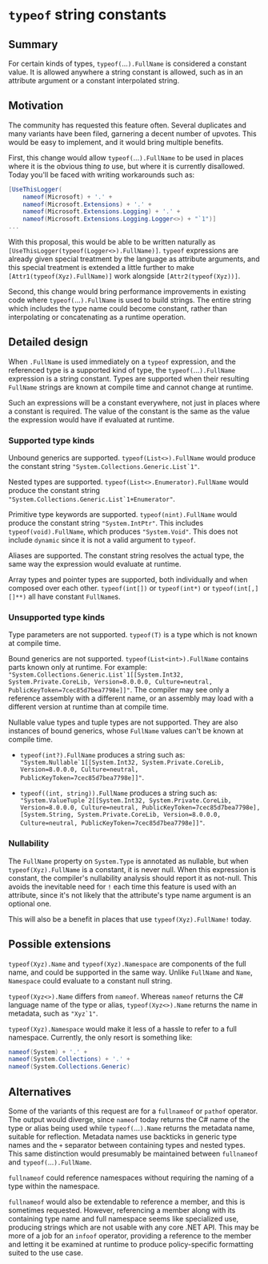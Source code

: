 # `typeof` string constants

## Summary

For certain kinds of types, `typeof(`...`).FullName` is considered a constant value. It is allowed anywhere a string constant is allowed, such as in an attribute argument or a constant interpolated string.

## Motivation

The community has requested this feature often. Several duplicates and many variants have been filed, garnering a decent number of upvotes. This would be easy to implement, and it would bring multiple benefits.

First, this change would allow `typeof(`...`).FullName` to be used in places where it is the obvious thing _to_ use, but where it is currently disallowed. Today you'll be faced with writing workarounds such as:

```cs
[UseThisLogger(
    nameof(Microsoft) + '.' +
    nameof(Microsoft.Extensions) + '.' +
    nameof(Microsoft.Extensions.Logging) + '.' +
    nameof(Microsoft.Extensions.Logging.Logger<>) + "`1")]
...
```

With this proposal, this would be able to be written naturally as `[UseThisLogger(typeof(Logger<>).FullName)]`. `typeof` expressions are already given special treatment by the language as attribute arguments, and this special treatment is extended a little further to make `[Attr1(typeof(Xyz).FullName)]` work alongside `[Attr2(typeof(Xyz))]`.

Second, this change would bring performance improvements in existing code where `typeof(`...`).FullName` is used to build strings. The entire string which includes the type name could become constant, rather than interpolating or concatenating as a runtime operation.

## Detailed design

When `.FullName` is used immediately on a `typeof` expression, and the referenced type is a supported kind of type, the `typeof(`...`).FullName` expression is a string constant. Types are supported when their resulting `FullName` strings are known at compile time and cannot change at runtime.

Such an expressions will be a constant everywhere, not just in places where a constant is required. The value of the constant is the same as the value the expression would have if evaluated at runtime.

### Supported type kinds

Unbound generics are supported. `typeof(List<>).FullName` would produce the constant string ``"System.Collections.Generic.List`1"``.

Nested types are supported. `typeof(List<>.Enumerator).FullName` would produce the constant string ``"System.Collections.Generic.List`1+Enumerator"``.

Primitive type keywords are supported. `typeof(nint).FullName` would produce the constant string `"System.IntPtr"`. This includes `typeof(void).FullName`, which produces `"System.Void"`. This does not include `dynamic` since it is not a valid argument to `typeof`.

Aliases are supported. The constant string resolves the actual type, the same way the expression would evaluate at runtime.

Array types and pointer types are supported, both individually and when composed over each other. `typeof(int[])` or `typeof(int*)` or `typeof(int[,][]**)` all have constant `FullName`s.

### Unsupported type kinds

Type parameters are not supported. `typeof(T)` is a type which is not known at compile time.

Bound generics are not supported. `typeof(List<int>).FullName` contains parts known only at runtime. For example: ``"System.Collections.Generic.List`1[[System.Int32, System.Private.CoreLib, Version=8.0.0.0, Culture=neutral, PublicKeyToken=7cec85d7bea7798e]]"``. The compiler may see only a reference assembly with a different name, or an assembly may load with a different version at runtime than at compile time.

Nullable value types and tuple types are not supported. They are also instances of bound generics, whose `FullName` values can't be known at compile time.

- `typeof(int?).FullName` produces a string such as: ``"System.Nullable`1[[System.Int32, System.Private.CoreLib, Version=8.0.0.0, Culture=neutral, PublicKeyToken=7cec85d7bea7798e]]"``.

- `typeof((int, string)).FullName` produces a string such as: ``"System.ValueTuple`2[[System.Int32, System.Private.CoreLib, Version=8.0.0.0, Culture=neutral, PublicKeyToken=7cec85d7bea7798e],[System.String, System.Private.CoreLib, Version=8.0.0.0, Culture=neutral, PublicKeyToken=7cec85d7bea7798e]]"``.

### Nullability

The `FullName` property on `System.Type` is annotated as nullable, but when `typeof(Xyz).FullName` is a constant, it is never null. When this expression is constant, the compiler's nullability analysis should report it as not-null. This avoids the inevitable need for `!` each time this feature is used with an attribute, since it's not likely that the attribute's type name argument is an optional one.

This will also be a benefit in places that use `typeof(Xyz).FullName!` today.

## Possible extensions

`typeof(Xyz).Name` and `typeof(Xyz).Namespace` are components of the full name, and could be supported in the same way. Unlike `FullName` and `Name`, `Namespace` could evaluate to a constant null string.

`typeof(Xyz<>).Name` differs from `nameof`. Whereas `nameof` returns the C# language name of the type or alias, `typeof(Xyz<>).Name` returns the name in metadata, such as ``"Xyz`1"``.

`typeof(Xyz).Namespace` would make it less of a hassle to refer to a full namespace. Currently, the only resort is something like:

```cs
nameof(System) + '.' +
nameof(System.Collections) + '.' +
nameof(System.Collections.Generic)
```

## Alternatives

Some of the variants of this request are for a `fullnameof` or `pathof` operator. The output would diverge, since `nameof` today returns the C# name of the type or alias being used while `typeof(`...`).Name` returns the metadata name, suitable for reflection. Metadata names use backticks in generic type names and the `+` separator between containing types and nested types. This same distinction would presumably be maintained between `fullnameof` and `typeof(`...`).FullName`.

`fullnameof` could reference namespaces without requiring the naming of a type within the namespace.

`fullnameof` would also be extendable to reference a member, and this is sometimes requested. However, referencing a member along with its containing type name and full namespace seems like specialized use, producing strings which are not usable with any core .NET API. This may be more of a job for an `infoof` operator, providing a reference to the member and letting it be examined at runtime to produce policy-specific formatting suited to the use case.
